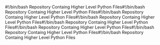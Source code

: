 #!/bin/bash
Repository Containg Higher Level Python Files#!/bin/bash
Repository Containg Higher Level Python Files#!/bin/bash
Repository Containg Higher Level Python Files#!/bin/bash
Repository Containg Higher Level Python Files#!/bin/bash
Repository Containg Higher Level Python Files#!/bin/bash
Repository Containg Higher Level Python Files#!/bin/bash
Repository Containg Higher Level Python Files#!/bin/bash
Repository Containg Higher Level Python Files
